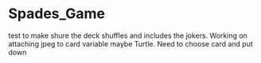 # Spades_Game
test to make shure the deck shuffles and includes the jokers. 
Working on attaching jpeg to card variable maybe Turtle. 
Need to choose card and put down 
